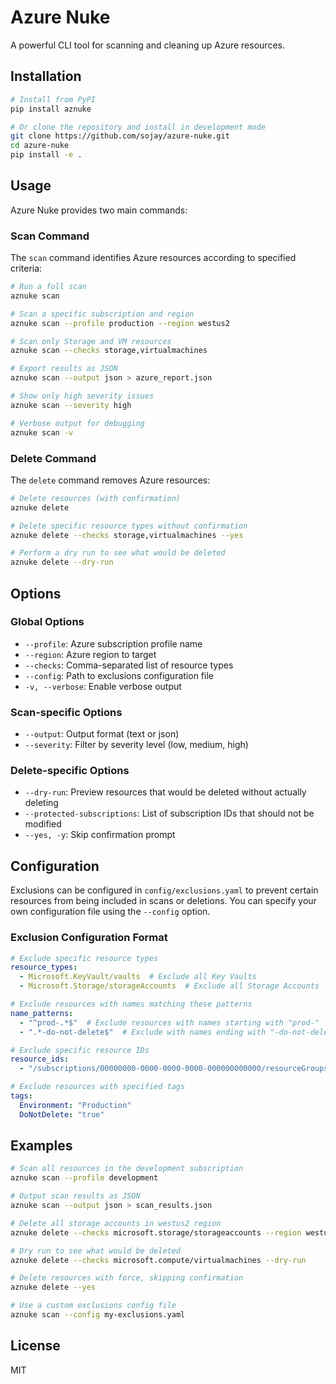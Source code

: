 # Azure Nuke

A powerful CLI tool for scanning and cleaning up Azure resources.

## Installation

```bash
# Install from PyPI
pip install aznuke

# Or clone the repository and install in development mode
git clone https://github.com/sojay/azure-nuke.git
cd azure-nuke
pip install -e .
```

## Usage

Azure Nuke provides two main commands:

### Scan Command

The `scan` command identifies Azure resources according to specified criteria:

```bash
# Run a full scan
aznuke scan

# Scan a specific subscription and region
aznuke scan --profile production --region westus2

# Scan only Storage and VM resources
aznuke scan --checks storage,virtualmachines

# Export results as JSON
aznuke scan --output json > azure_report.json

# Show only high severity issues
aznuke scan --severity high

# Verbose output for debugging
aznuke scan -v
```

### Delete Command

The `delete` command removes Azure resources:

```bash
# Delete resources (with confirmation)
aznuke delete

# Delete specific resource types without confirmation
aznuke delete --checks storage,virtualmachines --yes

# Perform a dry run to see what would be deleted
aznuke delete --dry-run
```

## Options

### Global Options

- `--profile`: Azure subscription profile name
- `--region`: Azure region to target
- `--checks`: Comma-separated list of resource types
- `--config`: Path to exclusions configuration file
- `-v, --verbose`: Enable verbose output

### Scan-specific Options

- `--output`: Output format (text or json)
- `--severity`: Filter by severity level (low, medium, high)

### Delete-specific Options

- `--dry-run`: Preview resources that would be deleted without actually deleting
- `--protected-subscriptions`: List of subscription IDs that should not be modified
- `--yes, -y`: Skip confirmation prompt

## Configuration

Exclusions can be configured in `config/exclusions.yaml` to prevent certain resources from being included in scans or deletions. You can specify your own configuration file using the `--config` option.

### Exclusion Configuration Format

```yaml
# Exclude specific resource types
resource_types:
  - Microsoft.KeyVault/vaults  # Exclude all Key Vaults
  - Microsoft.Storage/storageAccounts  # Exclude all Storage Accounts

# Exclude resources with names matching these patterns
name_patterns:
  - "^prod-.*$"  # Exclude resources with names starting with "prod-"
  - ".*-do-not-delete$"  # Exclude with names ending with "-do-not-delete"

# Exclude specific resource IDs
resource_ids:
  - "/subscriptions/00000000-0000-0000-0000-000000000000/resourceGroups/important-rg/providers/Microsoft.Storage/storageAccounts/criticalaccount"

# Exclude resources with specified tags
tags:
  Environment: "Production"
  DoNotDelete: "true"
```

## Examples

```bash
# Scan all resources in the development subscription
aznuke scan --profile development

# Output scan results as JSON
aznuke scan --output json > scan_results.json

# Delete all storage accounts in westus2 region
aznuke delete --checks microsoft.storage/storageaccounts --region westus2

# Dry run to see what would be deleted
aznuke delete --checks microsoft.compute/virtualmachines --dry-run

# Delete resources with force, skipping confirmation
aznuke delete --yes

# Use a custom exclusions config file
aznuke scan --config my-exclusions.yaml
```

## License

MIT 